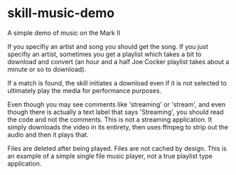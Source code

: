 # skill-music-demo

A simple demo of music on the Mark II

If you specifiy an artist and song you should get 
the song. If you just specifiy an artist, sometimes
you get a playlist which takes a bit to download 
and convert (an hour and a half Joe Cocker playlist
takes about a minute or so to download). 

If a match is found, the skill initiates a download 
even if it is not selected to ultimately play the
media for performance purposes.

Even though you may see comments like 'streaming' or
'stream', and even though there is actually a text 
label that says 'Streaming', you should read the code
and not the comments. This is not a streaming 
application. It simply downloads the video in its 
entirety, then uses ffmpeg to strip out the audio and 
then it plays that. 

Files are deleted after being played. Files are not
cached by design. This is an example of a simple single 
file music player, not a true playlist type application. 

